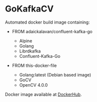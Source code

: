 # GoKafkaCV

Automated docker build image containing:

+ FROM adaickalavan/confluent-kafka-go
  + Alpine
  + Golang
  + Librdkafka
  + Confluent-Kafka-Go

+ FROM this-docker-file
  + Golang:latest (Debian based image)
  + GoCV
  + OpenCV 4.0.0

Docker image available at [DockerHub](https://hub.docker.com/u/adaickalavan).
